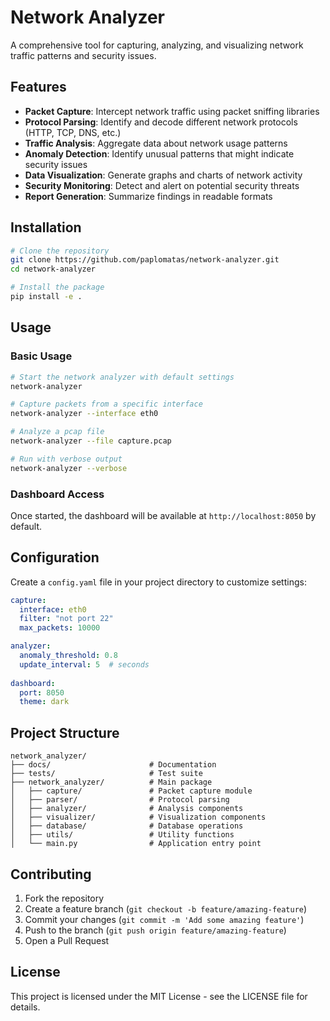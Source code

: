 # Network Analyzer

A comprehensive tool for capturing, analyzing, and visualizing network traffic patterns and security issues.

## Features

- **Packet Capture**: Intercept network traffic using packet sniffing libraries
- **Protocol Parsing**: Identify and decode different network protocols (HTTP, TCP, DNS, etc.)
- **Traffic Analysis**: Aggregate data about network usage patterns
- **Anomaly Detection**: Identify unusual patterns that might indicate security issues
- **Data Visualization**: Generate graphs and charts of network activity
- **Security Monitoring**: Detect and alert on potential security threats
- **Report Generation**: Summarize findings in readable formats

## Installation

```bash
# Clone the repository
git clone https://github.com/paplomatas/network-analyzer.git
cd network-analyzer

# Install the package
pip install -e .
```

## Usage

### Basic Usage

```bash
# Start the network analyzer with default settings
network-analyzer

# Capture packets from a specific interface
network-analyzer --interface eth0

# Analyze a pcap file
network-analyzer --file capture.pcap

# Run with verbose output
network-analyzer --verbose
```

### Dashboard Access

Once started, the dashboard will be available at `http://localhost:8050` by default.

## Configuration

Create a `config.yaml` file in your project directory to customize settings:

```yaml
capture:
  interface: eth0
  filter: "not port 22"
  max_packets: 10000

analyzer:
  anomaly_threshold: 0.8
  update_interval: 5  # seconds
  
dashboard:
  port: 8050
  theme: dark
```

## Project Structure

```
network_analyzer/
├── docs/                      # Documentation
├── tests/                     # Test suite
├── network_analyzer/          # Main package
│   ├── capture/               # Packet capture module
│   ├── parser/                # Protocol parsing
│   ├── analyzer/              # Analysis components
│   ├── visualizer/            # Visualization components
│   ├── database/              # Database operations
│   ├── utils/                 # Utility functions
│   └── main.py                # Application entry point
```

## Contributing

1. Fork the repository
2. Create a feature branch (`git checkout -b feature/amazing-feature`)
3. Commit your changes (`git commit -m 'Add some amazing feature'`)
4. Push to the branch (`git push origin feature/amazing-feature`)
5. Open a Pull Request

## License

This project is licensed under the MIT License - see the LICENSE file for details.
